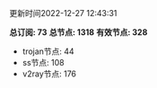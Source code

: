 更新时间2022-12-27 12:43:31

**总订阅: 73**
**总节点: 1318**
**有效节点: 328**
- trojan节点: 44
- ss节点: 108
- v2ray节点: 176

